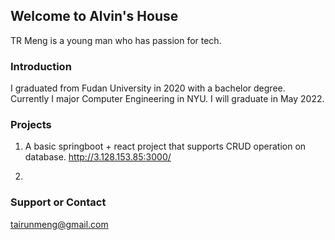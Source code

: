 ## Welcome to Alvin's House

TR Meng is a young man who has passion for tech.

### Introduction

I graduated from Fudan University in 2020 with a bachelor degree. Currently I major Computer Engineering in NYU. I will graduate in May 2022.



### Projects

1. A basic springboot + react project that supports CRUD operation on database.
http://3.128.153.85:3000/

2.

### Support or Contact

tairunmeng@gmail.com
